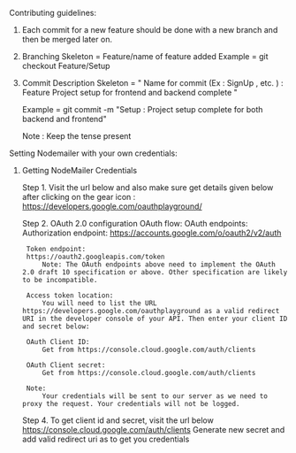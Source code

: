 Contributing guidelines:
1. Each commit for a new feature should be done with a new branch and then be merged later on.

2. Branching
    Skeleton = Feature/name of feature added
    Example = git checkout Feature/Setup

2. Commit Description
    Skeleton = 
    " Name for commit (Ex : SignUp  , etc. ) : Feature Project setup for frontend and backend complete "

    Example = git commit -m "Setup : Project setup complete for both backend and frontend"

    Note : Keep the tense present



Setting Nodemailer with your own credentials:
1. Getting NodeMailer Credentials

    Step 1. 
    Visit the url below and also make sure get details given 
    below after clicking on the gear icon :
        https://developers.google.com/oauthplayground/

    Step 2.
        OAuth 2.0 configuration
        OAuth flow:
        OAuth endpoints:
        Authorization endpoint: 
            https://accounts.google.com/o/oauth2/v2/auth
        
        Token endpoint: 
        https://oauth2.googleapis.com/token
            Note: The OAuth endpoints above need to implement the OAuth 2.0 draft 10 specification or above. Other specification are likely to be incompatible.

        Access token location:
            You will need to list the URL https://developers.google.com/oauthplayground as a valid redirect URI in the developer console of your API. Then enter your client ID and secret below:

        OAuth Client ID: 
            Get from https://console.cloud.google.com/auth/clients
    
        OAuth Client secret: 
            Get from https://console.cloud.google.com/auth/clients
        
        Note: 
            Your credentials will be sent to our server as we need to proxy the request. Your credentials will not be logged.

    Step 4. 
        To get client id and secret, visit the url below
            https://console.cloud.google.com/auth/clients
            Generate new secret and add valid redirect uri as to get you credentials